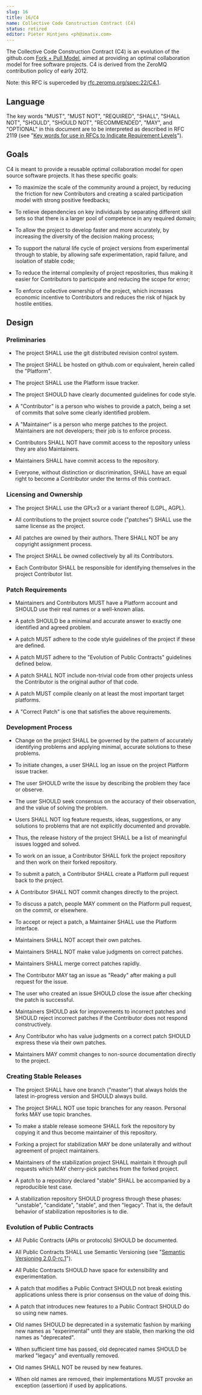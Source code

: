 ```yaml
---
slug: 16
title: 16/C4
name: Collective Code Construction Contract (C4)
status: retired
editor: Pieter Hintjens <ph@imatix.com>
---
```


The Collective Code Construction Contract (C4) is an evolution of the github.com [Fork + Pull Model](http://help.github.com/send-pull-requests/), aimed at providing an optimal collaboration model for free software projects. C4 is derived from the ZeroMQ contribution policy of early 2012.

Note: this RFC is superceded by [rfc.zeromq.org/spec:22/C4.1](http://rfc.zeromq.org/spec:22).

## Language

The key words "MUST", "MUST NOT", "REQUIRED", "SHALL", "SHALL NOT", "SHOULD", "SHOULD NOT", "RECOMMENDED",  "MAY", and "OPTIONAL" in this document are to be interpreted as described in RFC 2119 (see "[Key words for use in RFCs to Indicate Requirement Levels](http://tools.ietf.org/html/rfc2119)").

## Goals

C4 is meant to provide a reusable optimal collaboration model for open source software projects. It has these specific goals:

* To maximize the scale of the community around a project, by reducing the friction for new Contributors and creating a scaled participation model with strong positive feedbacks;

* To relieve dependencies on key individuals by separating different skill sets so that there is a larger pool of competence in any required domain;

* To allow the project to develop faster and more accurately, by increasing the diversity of the decision making process;

* To support the natural life cycle of project versions from experimental through to stable, by allowing safe experimentation, rapid failure, and isolation of stable code;

* To reduce the internal complexity of project repositories, thus making it easier for Contributors to participate and reducing the scope for error;

* To enforce collective ownership of the project, which increases economic incentive to Contributors and reduces the risk of hijack by hostile entities.

## Design

### Preliminaries

* The project SHALL use the git distributed revision control system.

* The project SHALL be hosted on github.com or equivalent, herein called the "Platform".

* The project SHALL use the Platform issue tracker.

* The project SHOULD have clearly documented guidelines for code style.

* A "Contributor" is a person who wishes to provide a patch, being a set of commits that solve some clearly identified problem.

* A "Maintainer" is a person who merge patches to the project. Maintainers are not developers; their job is to enforce process.

* Contributors SHALL NOT have commit access to the repository unless they are also Maintainers.

* Maintainers SHALL have commit access to the repository.

* Everyone, without distinction or discrimination, SHALL have an equal right to become a Contributor under the terms of this contract.

### Licensing and Ownership

* The project SHALL use the GPLv3 or a variant thereof (LGPL, AGPL).

* All contributions to the project source code ("patches") SHALL use the same license as the project.

* All patches are owned by their authors. There SHALL NOT be any copyright assignment process.

* The project SHALL be owned collectively by all its Contributors.

* Each Contributor SHALL be responsible for identifying themselves in the project Contributor list.

### Patch Requirements

* Maintainers and Contributors MUST have a Platform account and SHOULD use their real names or a well-known alias.

* A patch SHOULD be a minimal and accurate answer to exactly one identified and agreed problem.

* A patch MUST adhere to the code style guidelines of the project if these are defined.

* A patch MUST adhere to the "Evolution of Public Contracts" guidelines defined below.

* A patch SHALL NOT include non-trivial code from other projects unless the Contributor is the original author of that code.

* A patch MUST compile cleanly on at least the most important target platforms.

* A "Correct Patch" is one that satisfies the above requirements.

### Development Process

* Change on the project SHALL be governed by the pattern of accurately identifying problems and applying minimal, accurate solutions to these problems.

* To initiate changes, a user SHALL log an issue on the project Platform issue tracker.

* The user SHOULD write the issue by describing the problem they face or observe.

* The user SHOULD seek consensus on the accuracy of their observation, and the value of solving the problem.

* Users SHALL NOT log feature requests, ideas, suggestions, or any solutions to problems that are not explicitly documented and provable.

* Thus, the release history of the project SHALL be a list of meaningful issues logged and solved.

* To work on an issue, a Contributor SHALL fork the project repository and then work on their forked repository.

* To submit a patch, a Contributor SHALL create a Platform pull request back to the project.

* A Contributor SHALL NOT commit changes directly to the project.

* To discuss a patch, people MAY comment on the Platform pull request, on the commit, or elsewhere.

* To accept or reject a patch, a Maintainer SHALL use the Platform interface.

* Maintainers SHALL NOT accept their own patches.

* Maintainers SHALL NOT make value judgments on correct patches.

* Maintainers SHALL merge correct patches rapidly.

* The Contributor MAY tag an issue as "Ready" after making a pull request for the issue.

* The user who created an issue SHOULD close the issue after checking the patch is successful.

* Maintainers SHOULD ask for improvements to incorrect patches and SHOULD reject incorrect patches if the Contributor does not respond constructively.

* Any Contributor who has value judgments on a correct patch SHOULD express these via their own patches.

* Maintainers MAY commit changes to non-source documentation directly to the project.

### Creating Stable Releases

* The project SHALL have one branch ("master") that always holds the latest in-progress version and SHOULD always build.

* The project SHALL NOT use topic branches for any reason. Personal forks MAY use topic branches.

* To make a stable release someone SHALL fork the repository by copying it and thus become maintainer of this repository.

* Forking a project for stabilization MAY be done unilaterally and without agreement of project maintainers.

* Maintainers of the stabilization project SHALL maintain it through pull requests which MAY cherry-pick patches from the forked project.

* A patch to a repository declared "stable" SHALL be accompanied by a reproducible test case.

* A stabilization repository SHOULD progress through these phases: "unstable", "candidate", "stable", and then "legacy". That is, the default behavior of stabilization repositories is to die.

### Evolution of Public Contracts

* All Public Contracts (APIs or protocols) SHOULD be documented.

* All Public Contracts SHALL use Semantic Versioning (see "[Semantic Versioning 2.0.0-rc.1](http://semver.org/)").

* All Public Contracts SHOULD have space for extensibility and experimentation.

* A patch that modifies a Public Contract SHOULD not break existing applications unless there is prior consensus on the value of doing this.

* A patch that introduces new features to a Public Contract SHOULD do so using new names.

* Old names SHOULD be deprecated in a systematic fashion by marking new names as "experimental" until they are stable, then marking the old names as "deprecated".

* When sufficient time has passed, old deprecated names SHOULD be marked "legacy" and eventually removed.

* Old names SHALL NOT be reused by new features.

* When old names are removed, their implementations MUST provoke an exception (assertion) if used by applications.
